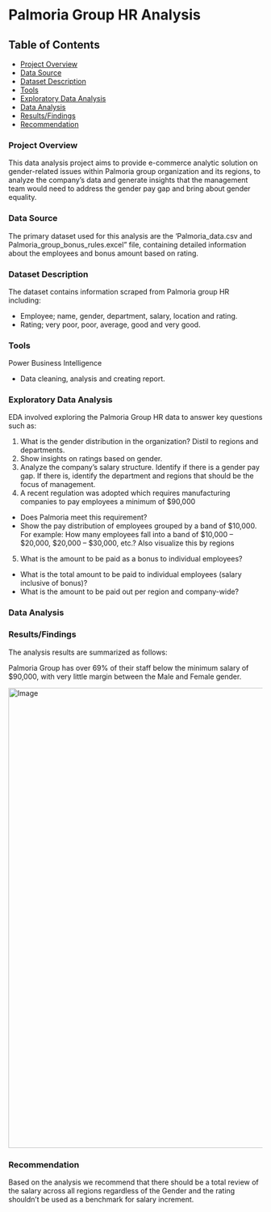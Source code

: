 # Palmoria Group HR Analysis 

## Table of Contents
-	[Project Overview](#Product-Overview)
-	[Data Source](#Data-Source)
-	[Dataset Description](#Dataset-Description)
-	[Tools](#Tools)
-	[Exploratory Data Analysis](#Exploratory-Data-Analysis)
-	[Data Analysis]( #Data-Analysis)
-	[Results/Findings](#Results/Findings)
-	[Recommendation](#Recommendation)
  
### Project Overview
This data analysis project aims to provide e-commerce analytic solution on gender-related issues within Palmoria group organization and its regions, to analyze the company’s data and generate insights that the management team would need to address the gender pay gap and bring about gender equality.

### Data Source
The primary dataset used for this analysis are the ‘Palmoria_data.csv and Palmoria_group_bonus_rules.excel” file, containing detailed information about the employees and bonus amount based on rating.

### Dataset Description
The dataset contains information scraped from Palmoria group HR including: 
- Employee; name, gender, department, salary, location and rating.
- Rating; very poor, poor, average, good and very good.

### Tools
Power Business Intelligence
- Data cleaning, analysis and creating report.

### Exploratory Data Analysis
EDA involved exploring the Palmoria Group HR data to answer key questions such as:
1.	What is the gender distribution in the organization? Distil to regions and departments.
2.	Show insights on ratings based on gender.
3.	Analyze the company’s salary structure. Identify if there is a gender pay gap. If there is, identify the department and regions that should be the focus of management. 
4.	A recent regulation was adopted which requires manufacturing companies to pay employees a minimum of $90,000
-	Does Palmoria meet this requirement? 
-	Show the pay distribution of employees grouped by a band of $10,000. For example: How many employees fall into a band of $10,000 – $20,000, $20,000 – $30,000, etc.? Also visualize this by regions 
5.	What is the amount to be paid as a bonus to individual employees? 
-	What is the total amount to be paid to individual employees (salary inclusive of bonus)?
-	What is the amount to be paid out per region and company-wide?
  
### Data Analysis

### Results/Findings
The analysis results are summarized as follows:

Palmoria Group has over 69% of their staff below the minimum salary of $90,000, with very little margin between the Male and Female gender.

<img width="910" alt="Image" src="https://github.com/user-attachments/assets/3dbe727c-9949-44cc-8f6f-dfb215418369" />

### Recommendation
Based on the analysis we recommend that there should be a total review of the salary across all regions regardless of the Gender and the rating shouldn’t be used as a benchmark for salary increment.
